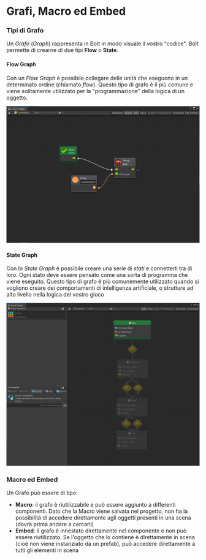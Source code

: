 # Grafi, Macro ed Embed

### Tipi di Grafo

Un _Grafo_ \(_Graph_\) rappresenta in Bolt in modo visuale il vostro "codice". Bolt permette di crearne di due tipi **Flow** o **State**.

#### **Flow Graph**

Con un _Flow Graph_ è possibile collegare delle unità che eseguono in un determinato ordine \(chiamato _flow_\). Questo tipo di grafo è il più comune e viene solitamente utilizzato per la "programmazione" della logica di un oggetto.

![Un esempio di Flow Graph](../.gitbook/assets/flow-graph-04.png)

#### **State Graph**

Con lo _State Graph_ è possibile creare una serie di _stati_ e connetterli tra di loro. Ogni stato deve essere pensato come una sorta di programma che viene eseguito. Questo tipo di grafo è più comunemente utilizzato quando si vogliono creare dei comportamenti di intelligenza artificiale, o strutture ad alto livello nella logica del vostro gioco

![Un esempio di State Graph](../.gitbook/assets/state-machine.png)

### Macro ed Embed

Un Grafo può essere di tipo:

* **Macro**: il grafo è riutilizzabile e può essere aggiunto a differenti componenti. Dato che la Macro viene salvata nel progetto, non ha la possibilità di accedere direttamente agli oggetti presenti in una scena \(dovrà prima andare a cercarli\)
* **Embed**: il grafo è innestato direttamente nel componente e non può essere riutilizzato. Se l'oggetto che lo contiene è direttamente in scena \(cioè non viene instanziato da un prefab\), può accedere direttamente a tutti gli elementi in scena



